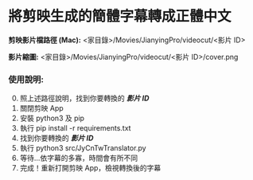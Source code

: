 # 將剪映生成的簡體字幕轉成正體中文

**剪映影片檔路徑 (Mac):** <家目錄>/Movies/JianyingPro/videocut/<影片 ID>

**影片縮圖:** <家目錄>/Movies/JianyingPro/videocut/<影片 ID>/cover.png

### 使用說明:
0. 照上述路徑說明，找到你要轉換的 **_影片 ID_**
1. 關閉剪映 App
2. 安裝 python3 及 pip
3. 執行 pip install -r requirements.txt
4. 找到你要轉換的 _**影片 ID**_
5. 執行 python3 src/JyCnTwTranslator.py
6. 等待...依字幕的多寡，時間會有所不同
7. 完成！重新打開剪映 App，檢視轉換後的字幕

